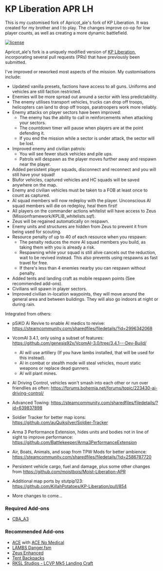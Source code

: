 # KP Liberation APR LH
This is my customised fork of Apricot_ale's fork of KP Liberation. It was created for my brother and I to play. The changes improve co-op for low player counts, as well as creating a more dynamic battlefield.

[![license](https://img.shields.io/github/license/KillahPotatoes/KP-Liberation.svg)](https://github.com/KillahPotatoes/KP-Liberation/blob/master/LICENSE.md)

Apricot_ale's fork is a uniquely modified version of [KP Liberation](https://github.com/KillahPotatoes/KP-Liberation), incorporating several pull requests (PRs) that have previously been submitted.

I've improved or reworked most aspects of the mission. My customisations include:

- Updated vanilla presets, factions have access to all guns. Uniforms and vehicles are still faction restricted.
- Enemies will be more spread out around a sector with less predictability.
- The enemy utilises transport vehicles, trucks can drop off troops, helicopters can land to drop off troops, paratroopers work more reliably.
- Enemy attacks on player sectors have been improved:
    - The enemy has the ability to call in reinforcements when attacking your sectors.
    - The countdown timer will pause when players are at the point defending it.
    - If you end the mission while a sector is under attack, the sector will be lost.
- Improved enemy and civilian patrols:
    - You will see fewer stuck vehicles and pile ups.
    - Patrols will despawn as the player moves further away and respawn near the player.
- Added persistent player squads, disconnect and reconnect and you will still have your squad!
- Blufor vehicles, captured vehicles and HC squads will be saved anywhere on the map.
- Enemy and civilian vehicles must be taken to a FOB at least once to count as captured.
- AI squad members will now redeploy with the player. Unconscious AI squad members will die on redeploy, heal them first!
- All players on the commander actions whitelist will have access to Zeus (Missionframework/KPLIB_whitelists.sqf).
- Zeus will be regained automatically on respawn.
- Enemy units and structures are hidden from Zeus to prevent it from being used for scouting.
- Resource penalty of up to 40 of each resource when you respawn:
    - The penalty reduces the more AI squad members you build, as taking them with you is already a risk.
    - Respawning while your squad is still alive cancels out the reduction, wait to be revived instead. This also prevents using respawns as fast travel for free.
    - If there's less than 4 enemies nearby you can respawn without penalty.
- Added tents and landing craft as mobile respawn points (See recommended add-ons).
- Civilians will spawn in player sectors.
- Improved civilian in-location waypoints, they will move around the general area and between buildings. They will also go indoors at night or during rain.

Integrated from others:

- pSiKO Ai Revive to enable AI medics to revive: https://steamcommunity.com/sharedfiles/filedetails/?id=2996342068
- VcomAI 3.4.1, only using a subset of features: https://github.com/genesis92x/VcomAI-3.0/tree/3.4.1---Dev-Build/
    - AI will use artillery (If you have lambs installed, that will be used for this instead).
    - AI in combat or stealth mode will steal vehicles, mount static weapons or replace dead gunners.
    - AI will plant mines.
- AI Driving Control, vehicles won't smash into each other or run over friendlies as often: https://forums.bohemia.net/forums/topic/223430-ai-driving-control/
- Advanced Towing: https://steamcommunity.com/sharedfiles/filedetails/?id=639837898
- Soldier Tracker for better map icons: https://github.com/auQuiksilver/Soldier-Tracker
- Arma 3 Performance Extension, hides units and bodies not in line of sight to improve performance: https://github.com/Battlekeeper/Arma3PerformanceExtension
- Air, Boats, Animals, and soap from TPW Mods for better ambience: https://steamcommunity.com/sharedfiles/filedetails/?id=2586787720
- Persistent vehicle cargo, fuel and damage, plus some other changes from https://github.com/moistbois/Moist-Liberation-APR
- Additional map ports by stutpip123: https://github.com/KillahPotatoes/KP-Liberation/pull/854

- More changes to come...

### Required Add-ons
- [CBA_A3](https://steamcommunity.com/sharedfiles/filedetails/?id=450814997)

### Recommended Add-ons
- [ACE](https://steamcommunity.com/sharedfiles/filedetails/?id=463939057) with [ACE No Medical](https://steamcommunity.com/sharedfiles/filedetails/?id=3053169823)
- [LAMBS Danger.fsm](https://steamcommunity.com/sharedfiles/filedetails/?id=1858075458)
- [Zeus Enhanced](https://steamcommunity.com/sharedfiles/filedetails/?id=1779063631)
- [Tent Backpacks](https://steamcommunity.com/sharedfiles/filedetails/?id=2177826065)
- [RKSL Studios - LCVP Mk5 Landing Craft](https://steamcommunity.com/sharedfiles/filedetails/?id=1752496126)
